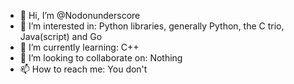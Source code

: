 - 👋 Hi, I’m @Nodonunderscore
- 👀 I’m interested in: Python libraries, generally Python, the C trio, Java(script) and Go
- 🌱 I’m currently learning: C++
- 💞️ I’m looking to collaborate on: Nothing
- 📫 How to reach me: You don't

<!---
Nodonunderscore/Nodonunderscore is a ✨ special ✨ repository because its `README.md` (this file) appears on your GitHub profile.
You can click the Preview link to take a look at your changes.
--->
